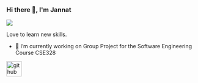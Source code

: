 ### Hi there 👋, I'm Jannat
![](https://www.storybench.org/wp-content/uploads/2015/09/github-octocat.jpg)

Love to learn new skills.

- 🔭 I’m currently working on Group Project for the Software Engineering Course CSE328 


[<img src='https://cdn.jsdelivr.net/npm/simple-icons@3.0.1/icons/github.svg' alt='github' height='40'>](https://github.com/Jannatul27)  




